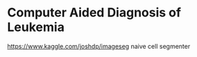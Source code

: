 # Computer Aided Diagnosis of Leukemia

https://www.kaggle.com/joshdp/imageseg  naive cell segmenter 
